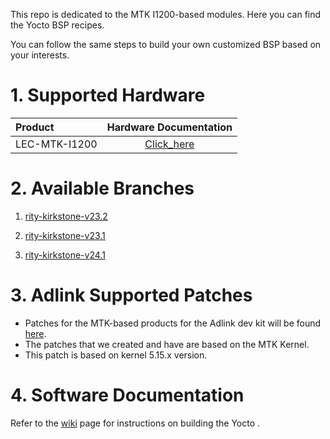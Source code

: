 This repo is dedicated to the MTK I1200-based modules. Here you can find the Yocto BSP recipes.

You can follow the same steps to build your own customized BSP based on your interests.

# 1. Supported Hardware

| Product    |                    Hardware Documentation                    |
| :--------- | :----------------------------------------------------------: |
| LEC-MTK-I1200 | [Click_here](https://www.adlinktech.com/Products/Computer_on_Modules/SMARC/LEC-MTK-I1200) |


# 2. Available Branches

1. [rity-kirkstone-v23.2](https://github.com/ADLINK/meta-adlink-MTK/tree/rity-kirkstone-v23.2)

2. [rity-kirkstone-v23.1](https://github.com/ADLINK/meta-adlink-MTK/tree/rity-kirkstone-v23.1)

3. [rity-kirkstone-v24.1](https://github.com/ADLINK/meta-adlink-MTK/tree/rity-kirkstone-v24.1)



# 3. Adlink Supported Patches

- Patches for the MTK-based products for the Adlink dev kit will be found [here](https://github.com/ADLINK/meta-adlink-mtk/tree/rity-kirkstone-v24.1/recipes-kernel/linux/linux-mtk).
- The patches that we created and have are based on the MTK Kernel.
- This patch is based on kernel 5.15.x version.

# 4. Software Documentation

Refer to the [wiki](https://github.com/ADLINK/meta-adlink-mtk/wiki/Building-Yocto-for-LEC%E2%80%90MTKI1200) page for instructions on building the Yocto .

